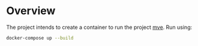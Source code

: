 # Overview

The project intends to create a container to run the project [mve](https://github.com/z5267282/mve).
Run using:

```sh
docker-compose up --build
```
